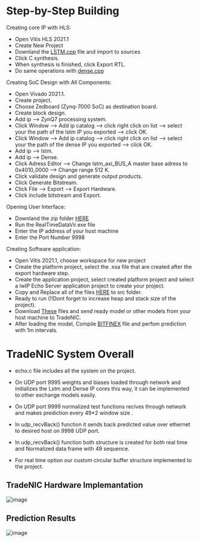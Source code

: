 # Step-by-Step Building 

Creating core IP with HLS:
* Open Vitis HLS 2021.1
* Create New Project
* Downland the [LSTM.cpp](https://github.com/DHLSan/TradeNIC/blob/main/LSTM_HLS_VitisHls2021.1/LSTM.cpp) file and import to sources
* Click C synthesis.
* When synthesis is finished, click Export RTL.
* Do same operations with [dense.cpp](https://github.com/DHLSan/TradeNIC/blob/main/LSTM_HLS_VitisHls2021.1/dense.cpp)

Creating SoC Design with All Components:
* Open Vivado 2021.1.
* Create project.
* Choose Zedboard (Zynq-7000 SoC) as destination board.
* Create block design.
* Add ip --> ZynQ7 processing system.
* Click Window --> Add ip catalog --> click right click on list --> select your the path of the lstm IP you exported --> click OK.
* Click Window --> Add ip catalog --> click right click on list --> select your the path of the dense IP you exported --> click OK.
* Add ip --> lstm.
* Add ip --> Dense.
* Click Adress Editor --> Change lstm_axi_BUS_A master base adress to 0x4010_0000  --> Change range 512 K.
* Click validate design and generate output products.
* Click Generate Bitstream.
* Click File --> Export --> Export Hardware.
* Click include bitstream and Export.

Opening User Interface:
* Downland the zip folder [HERE](https://github.com/DHLSan/TradeNIC/tree/main/TradeNIC_UI)
* Run the RealTimeDataVir.exe file
* Enter the IP address of your host machine
* Enter the Port Number 9998
 
Creating Software application:
* Open Vitis 2021.1, choose workspace for new project
* Create the platform project, select the .xsa file that are created after the export hardware step.
* Create the application project, select created platform project and select a lwIP Echo Server application project to create your project.
* Copy and Replace all of the files [HERE](https://github.com/DHLSan/TradeNIC/tree/main/TradeNIC_HW_Vitis2021.1) to src folder. 
* Ready to run (!!Dont forget to increase heap and stack size of the project).
* Download [These](https://github.com/DHLSan/TradeNIC/tree/main/LoadingModelUDP) files and send ready model or other models from your host machine to TradeNIC.
* After loading the model, Compile [BITFINEX](https://github.com/DHLSan/TradeNIC/blob/main/Bitfinex_API/bitfinex.py) file and perfom prediction with 1m intervals.



# TradeNIC System Overall
- echo.c file includes all the system on the project.    

- On UDP port 9995 weights and biases loaded through network and initializes the Lstm and Dense IP cores this way, it can be implemented to other exchange models easily.   

- On UDP port 9999 normalized test functions recives through network and makes prediction every 49*2 window size .

- In udp_recvBack() function it sends back predicted value over ethernet to desired host on 9998 UDP port.

- In udp_recvBack() function both structure is created for both real time and Normalized data frame with 49 sequence. 

- For real time option our custom circular buffer structure implemented to the project.

## TradeNIC Hardware Implemantation

![image](https://user-images.githubusercontent.com/98567140/173881009-ea405000-f291-4ab6-b58a-12e1d92fb73d.png)

## Prediction Results
![image](https://user-images.githubusercontent.com/98567140/173881218-afa94804-0893-4b31-bffa-bc309a371040.png)
